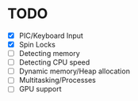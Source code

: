 # TODO

- [x] PIC/Keyboard Input
- [x] Spin Locks
- [ ] Detecting memory
- [ ] Detecting CPU speed
- [ ] Dynamic memory/Heap allocation
- [ ] Multitasking/Processes
- [ ] GPU support
